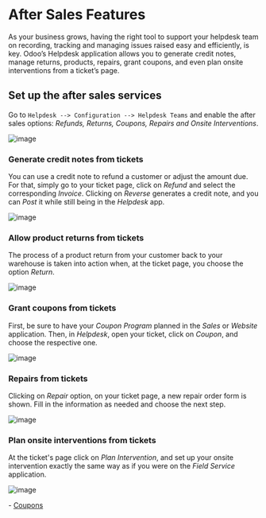 # After Sales Features

As your business grows, having the right tool to support your helpdesk
team on recording, tracking and managing issues raised easy and
efficiently, is key. Odoo’s Helpdesk application allows you to generate
credit notes, manage returns, products, repairs, grant coupons, and even
plan onsite interventions from a ticket’s page.

## Set up the after sales services

Go to `Helpdesk --> Configuration --> Helpdesk Teams` and enable the
after sales options: *Refunds, Returns, Coupons, Repairs and Onsite
Interventions*.

![image](after_sales/aftersales1.png)

### Generate credit notes from tickets

You can use a credit note to refund a customer or adjust the amount due.
For that, simply go to your ticket page, click on *Refund* and select
the corresponding *Invoice*. Clicking on *Reverse* generates a credit
note, and you can *Post* it while still being in the *Helpdesk* app.

![image](after_sales/aftersales2.png)

### Allow product returns from tickets

The process of a product return from your customer back to your
warehouse is taken into action when, at the ticket page, you choose the
option *Return*.

![image](after_sales/aftersales3.png)

### Grant coupons from tickets

First, be sure to have your *Coupon Program* planned in the *Sales* or
*Website* application. Then, in *Helpdesk*, open your ticket, click on
*Coupon*, and choose the respective one.

![image](after_sales/aftersales4.png)

### Repairs from tickets

Clicking on *Repair* option, on your ticket page, a new repair order
form is shown. Fill in the information as needed and choose the next
step.

![image](after_sales/aftersales5.png)

### Plan onsite interventions from tickets

At the ticket's page click on *Plan Intervention*, and set up your
onsite intervention exactly the same way as if you were on the *Field
Service* application.

![image](after_sales/aftersales6.png)

<div class="seealso">

\-
[Coupons](https://www.odoo.com/slides/slide/coupon-programs-640?fullscreen=1)

</div>
